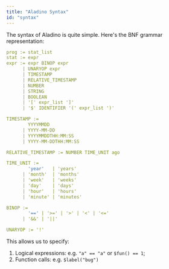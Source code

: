 ```yaml
---
title: "Aladino Syntax"
id: "syntax"
---
```


The syntax of Aladino is quite simple. Here's the BNF grammar representation:

```yaml
prog := stat_list
stat := expr
expr := expr BINOP expr
      | UNARYOP expr
      | TIMESTAMP
      | RELATIVE_TIMESTAMP
      | NUMBER
      | STRING
      | BOOLEAN
      | '[' expr_list ']'
      | '$' IDENTIFIER '(' expr_list ')'

TIMESTAMP := 
        YYYYMMDD 
      | YYYY-MM-DD
      | YYYYMMDDTHH:MM:SS
      | YYYY-MM-DDTHH:MM:SS

RELATIVE_TIMESTAMP := NUMBER TIME_UNIT ago

TIME_UNIT := 
        'year'   | 'years'
      | 'month'  | 'months'
      | 'week'   | 'weeks'
      | 'day'    | 'days'
      | 'hour'   | 'hours'
      | 'minute' | 'minutes'

BINOP := 
        '==' | '>=' | '>' | '<' | '<=' 
      | '&&' | '||' 

UNARYOP := '!'
```

This allows us to specify:

1. Logical expressions: e.g. `"a" == "a"` or `$fun() == 1`;
2. Function calls: e.g. `$label("bug")`